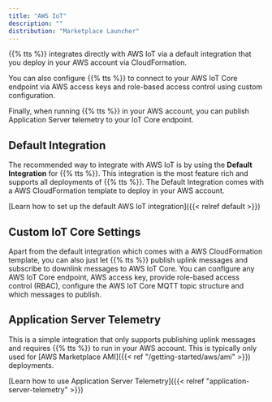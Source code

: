 ```yaml
---
title: "AWS IoT"
description: ""
distribution: "Marketplace Launcher"
---
```


{{% tts %}} integrates directly with AWS IoT via a default integration that you deploy in your AWS account via CloudFormation.

You can also configure {{% tts %}} to connect to your AWS IoT Core endpoint via AWS access keys and role-based access control using custom configuration.

<!--more-->

Finally, when running {{% tts %}} in your AWS account, you can publish Application Server telemetry to your IoT Core endpoint.

## Default Integration

The recommended way to integrate with AWS IoT is by using the **Default Integration** for {{% tts %}}. This integration is the most feature rich and supports all deployments of {{% tts %}}. The Default Integration comes with a AWS CloudFormation template to deploy in your AWS account.

[Learn how to set up the default AWS IoT integration]({{< relref default >}})

## Custom IoT Core Settings

Apart from the default integration which comes with a AWS CloudFormation template, you can also just let {{% tts %}} publish uplink messages and subscribe to downlink messages to AWS IoT Core. You can configure any AWS IoT Core endpoint, AWS access key, provide role-based access control (RBAC), configure the AWS IoT Core MQTT topic structure and which messages to publish.

## Application Server Telemetry

This is a simple integration that only supports publishing uplink messages and requires {{% tts %}} to run in your AWS account. This is typically only used for [AWS Marketplace AMI]({{< ref "/getting-started/aws/ami" >}}) deployments.

[Learn how to use Application Server Telemetry]({{< relref "application-server-telemetry" >}})
